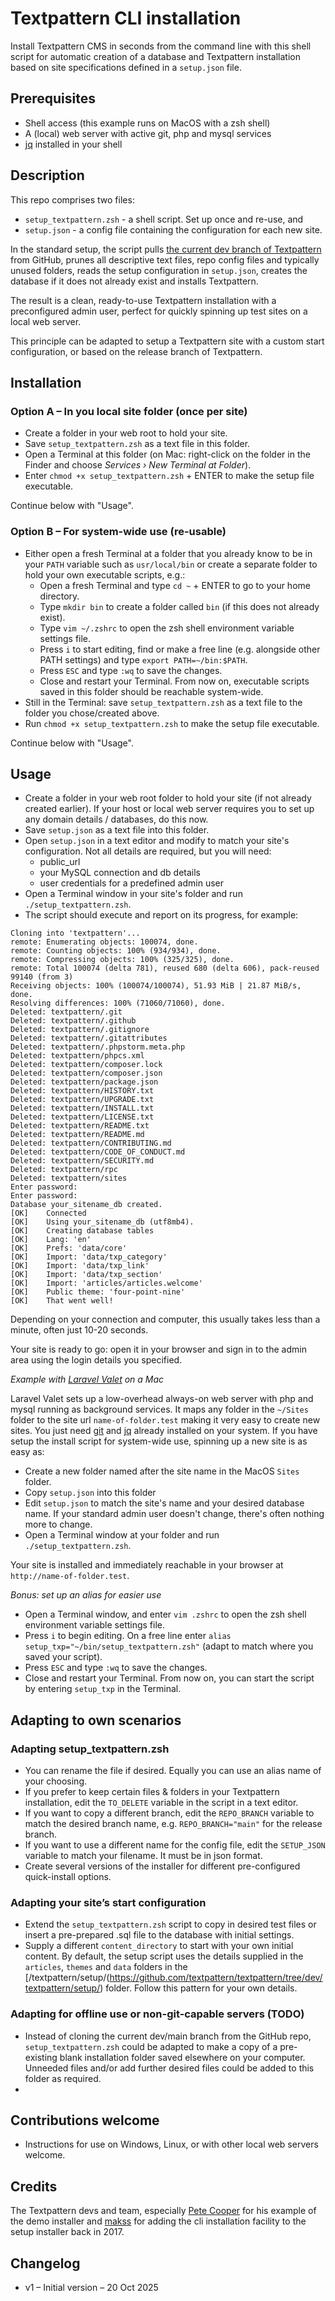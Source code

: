 # Textpattern CLI installation

Install Textpattern CMS in seconds from the command line with this shell script for automatic creation of a database and Textpattern installation based on site specifications defined in a `setup.json` file.



## Prerequisites

* Shell access (this example runs on MacOS with a zsh shell)
* A (local) web server with active git, php and mysql services
* [jq](https://jqlang.org/download/) installed in your shell



## Description

This repo comprises two files: 
- `setup_textpattern.zsh` - a shell script. Set up once and re-use, and 
- `setup.json` - a config file containing the configuration for each new site.

In the standard setup, the script pulls [the current dev branch of Textpattern](https://github.com/textpattern/textpattern/tree/dev) from GitHub, prunes all descriptive text files, repo config files and typically unused folders, reads the setup configuration in `setup.json`, creates the database if it does not already exist and installs Textpattern.

The result is a clean, ready-to-use Textpattern installation with a preconfigured admin user, perfect for quickly spinning up test sites on a local web server.

This principle can be adapted to setup a Textpattern site with a custom start configuration, or based on the release branch of Textpattern.



## Installation


### Option A – In you local site folder (once per site)

* Create a folder in your web root to hold your site.
* Save `setup_textpattern.zsh` as a text file in this folder.
* Open a Terminal at this folder (on Mac: right-click on the folder in the Finder and choose _Services › New Terminal at Folder_).
* Enter `chmod +x setup_textpattern.zsh` + ENTER to make the setup file executable.

Continue below with "Usage".


### Option B – For system-wide use (re-usable)

* Either open a fresh Terminal at a folder that you already know to be in your `PATH` variable such as `usr/local/bin` or create a separate folder to hold your own executable scripts, e.g.:
  * Open a fresh Terminal and type `cd ~` + ENTER to go to your home directory.
  * Type `mkdir bin` to create a folder called `bin` (if this does not already exist).
  * Type `vim ~/.zshrc` to open the zsh shell environment variable settings file.
  * Press `i` to start editing, find or make a free line (e.g. alongside other PATH settings) and type `export PATH=~/bin:$PATH`.
  * Press `ESC` and type `:wq` to save the changes.
  * Close and restart your Terminal. From now on, executable scripts saved in this folder should be reachable system-wide.
* Still in the Terminal: save `setup_textpattern.zsh` as a text file to the folder you chose/created above.
* Run `chmod +x setup_textpattern.zsh` to make the setup file executable.

Continue below with "Usage".



## Usage

* Create a folder in your web root folder to hold your site (if not already created earlier). If your host or local web server requires you to set up any domain details / databases, do this now. 
* Save `setup.json` as a text file into this folder.
* Open `setup.json` in a text editor and modify to match your site's configuration. Not all details are required, but you will need:
  - public_url
  - your MySQL connection and db details
  - user credentials for a predefined admin user
* Open a Terminal window in your site's folder and run `./setup_textpattern.zsh`.
* The script should execute and report on its progress, for example:

```
Cloning into 'textpattern'...
remote: Enumerating objects: 100074, done.
remote: Counting objects: 100% (934/934), done.
remote: Compressing objects: 100% (325/325), done.
remote: Total 100074 (delta 781), reused 680 (delta 606), pack-reused 99140 (from 3)
Receiving objects: 100% (100074/100074), 51.93 MiB | 21.87 MiB/s, done.
Resolving differences: 100% (71060/71060), done.
Deleted: textpattern/.git
Deleted: textpattern/.github
Deleted: textpattern/.gitignore
Deleted: textpattern/.gitattributes
Deleted: textpattern/.phpstorm.meta.php
Deleted: textpattern/phpcs.xml
Deleted: textpattern/composer.lock
Deleted: textpattern/composer.json
Deleted: textpattern/package.json
Deleted: textpattern/HISTORY.txt
Deleted: textpattern/UPGRADE.txt
Deleted: textpattern/INSTALL.txt
Deleted: textpattern/LICENSE.txt
Deleted: textpattern/README.txt
Deleted: textpattern/README.md
Deleted: textpattern/CONTRIBUTING.md
Deleted: textpattern/CODE_OF_CONDUCT.md
Deleted: textpattern/SECURITY.md
Deleted: textpattern/rpc
Deleted: textpattern/sites
Enter password: 
Enter password: 
Database your_sitename_db created.
[OK]	Connected
[OK]	Using your_sitename_db (utf8mb4).
[OK]	Creating database tables
[OK]	Lang: 'en'
[OK]	Prefs: 'data/core'
[OK]	Import: 'data/txp_category'
[OK]	Import: 'data/txp_link'
[OK]	Import: 'data/txp_section'
[OK]	Import: 'articles/articles.welcome'
[OK]	Public theme: 'four-point-nine'
[OK]	That went well!
```

Depending on your connection and computer, this usually takes less than a minute, often just 10-20 seconds.

Your site is ready to go: open it in your browser and sign in to the admin area using the login details you specified.


*Example with [Laravel Valet](https://laravel.com/docs/valet) on a Mac*

Laravel Valet sets up a low-overhead always-on web server with php and mysql running as background services. It maps any folder in the `~/Sites` folder to the site url `name-of-folder.test` making it very easy to create new sites. You just need [git](https://git-scm.com/downloads) and [jq](https://jqlang.org/download/) already installed on your system. If you have setup the install script for system-wide use, spinning up a new site is as easy as:

* Create a new folder named after the site name in the MacOS `Sites` folder.
* Copy `setup.json` into this folder
* Edit `setup.json` to match the site's name and your desired database name. If your standard admin user doesn't change, there's often nothing more to change.
* Open a Terminal window at your folder and run `./setup_textpattern.zsh`.

Your site is installed and immediately reachable in your browser at `http://name-of-folder.test`. 


*Bonus: set up an alias for easier use*

* Open a Terminal window, and enter `vim .zshrc` to open the zsh shell environment variable settings file.
* Press `i` to begin editing. On a free line enter `alias setup_txp="~/bin/setup_textpattern.zsh"` (adapt to match where you saved your script).
* Press `ESC` and type `:wq` to save the changes.
* Close and restart your Terminal. From now on, you can start the script by entering `setup_txp` in the Terminal.



## Adapting to own scenarios


### Adapting setup_textpattern.zsh

* You can rename the file if desired. Equally you can use an alias name of your choosing.
* If you prefer to keep certain files & folders in your Textpattern installation, edit the `TO_DELETE` variable in the script in a text editor.
* If you want to copy a different branch, edit the `REPO_BRANCH` variable to match the desired branch name, e.g. `REPO_BRANCH="main"` for the release branch.
* If you want to use a different name for the config file, edit the `SETUP_JSON` variable to match your filename. It must be in json format.
* Create several versions of the installer for different pre-configured quick-install options.

### Adapting your site’s start configuration

* Extend the `setup_textpattern.zsh` script to copy in desired test files or insert a pre-prepared .sql file to the database with initial settings.
* Supply a different `content_directory` to start with your own initial content. By default, the setup script uses the details supplied in the `articles`, `themes` and `data` folders in the [/textpattern/setup/(https://github.com/textpattern/textpattern/tree/dev/textpattern/setup/) folder. Follow this pattern for your own details.

### Adapting for offline use or non-git-capable servers (TODO)

* Instead of cloning the current dev/main branch from the GitHub repo, `setup_textpattern.zsh` could be adapted to make a copy of a pre-existing blank installation folder saved elsewhere on your computer. Unneeded files and/or add further desired files could be added to this folder as required.
* 

## Contributions welcome

* Instructions for use on Windows, Linux, or with other local web servers welcome.


## Credits

The Textpattern devs and team, especially [Pete Cooper](https://github.com/petecooper) for his example of the demo installer and [makss](https://github.com/makss) for adding the cli installation facility to the setup installer back in 2017.


## Changelog

* v1 – Initial version – 20 Oct 2025
